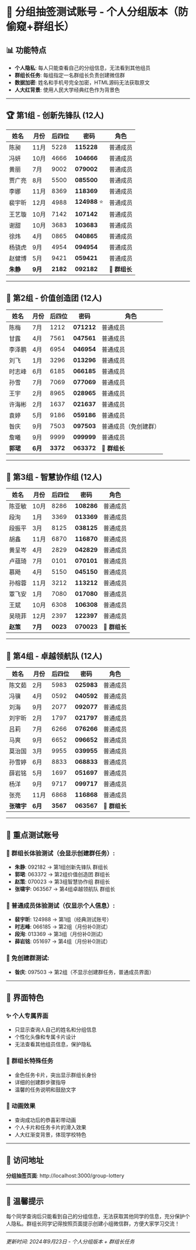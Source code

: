 # 🎯 分组抽签测试账号 - 个人分组版本（防偷窥+群组长）

## 📊 功能特点
- **个人隐私**: 每人只能查看自己的分组信息，无法看到其他组员
- **群组长任务**: 每组指定一名群组长负责创建微信群
- **数据加密**: 姓名和手机号完全加密，HTML源码无法获取原文
- **人大红背景**: 使用人民大学经典红色作为背景色

---

## 🏆 第1组 - 创新先锋队 (12人)

| 姓名 | 月份 | 后四位 | 密码 | 角色 |
|------|------|--------|------|------|
| 陈昶 | 11月 | 5228 | **115228** | 普通成员 |
| 冯妍 | 10月 | 4666 | **104666** | 普通成员 |
| 黄丽 | 7月 | 9002 | **079002** | 普通成员 |
| 贾广亮 | 8月 | 5500 | **085500** | 普通成员 |
| 李娜 | 11月 | 8369 | **118369** | 普通成员 |
| 裴宇昕 | 12月 | 4988 | **124988** ⭐ | 普通成员 |
| 王艺璇 | 10月 | 7142 | **107142** | 普通成员 |
| 谢甜 | 10月 | 3683 | **103683** | 普通成员 |
| 徐炜 | 4月 | 0865 | **040865** | 普通成员 |
| 杨骁虎 | 9月 | 4954 | **094954** | 普通成员 |
| 赵健博 | 5月 | 9421 | **059421** | 普通成员 |
| **朱静** | **9月** | **2182** | **092182** | **🎯 群组长** |

---

## 💎 第2组 - 价值创造团 (12人)

| 姓名 | 月份 | 后四位 | 密码 | 角色 |
|------|------|--------|------|------|
| 陈梅 | 7月 | 1212 | **071212** | 普通成员 |
| 甘露 | 4月 | 7561 | **047561** | 普通成员 |
| 李泽鹏 | 4月 | 6954 | **046954** | 普通成员 |
| 刘飞 | 1月 | 3296 | **013296** | 普通成员 |
| 时志峰 | 6月 | 6185 | **066185** | 普通成员 |
| 孙雪 | 7月 | 7069 | **077069** | 普通成员 |
| 王宇 | 2月 | 8965 | **028965** | 普通成员 |
| 许海彬 | 2月 | 1637 | **021637** | 普通成员 |
| 袁婷 | 5月 | 9186 | **059186** | 普通成员 |
| 昝庆 | 9月 | 7503 | **097503** | 普通成员（免创建群） |
| 詹曦 | 9月 | 9999 | **099999** | 普通成员 |
| **郭珺** | **6月** | **3372** | **063372** | **🎯 群组长** |

---

## 🌟 第3组 - 智慧协作组 (12人)

| 姓名 | 月份 | 后四位 | 密码 | 角色 |
|------|------|--------|------|------|
| 陈亚敏 | 10月 | 8286 | **108286** | 普通成员 |
| 段洵 | 1月 | 3369 | **013369** | 普通成员 |
| 段振平 | 3月 | 8125 | **038125** | 普通成员 |
| 胡鑫 | 11月 | 6870 | **116870** | 普通成员 |
| 黄呈岑 | 4月 | 2829 | **042829** | 普通成员 |
| 卢蕴琦 | 7月 | 0101 | **070101** | 普通成员 |
| 慕飏 | 4月 | 5150 | **045150** | 普通成员 |
| 孙榕蓉 | 11月 | 3212 | **113212** | 普通成员 |
| 覃飞安 | 1月 | 7080 | **017080** | 普通成员 |
| 王斌 | 10月 | 6308 | **106308** | 普通成员 |
| 吴晓菲 | 12月 | 2397 | **122397** | 普通成员 |
| **赵策** | **7月** | **0023** | **070023** | **🎯 群组长** |

---

## 🚀 第4组 - 卓越领航队 (12人)

| 姓名 | 月份 | 后四位 | 密码 | 角色 |
|------|------|--------|------|------|
| 陈文茹 | 2月 | 5983 | **025983** | 普通成员 |
| 冯骥 | 4月 | 0592 | **040592** | 普通成员 |
| 刘海 | 9月 | 2077 | **092077** | 普通成员 |
| 刘宇昕 | 2月 | 1797 | **021797** | 普通成员 |
| 吕莉 | 7月 | 6266 | **076266** | 普通成员 |
| 马爽 | 9月 | 6652 | **096652** | 普通成员 |
| 莫治国 | 3月 | 9955 | **039955** | 普通成员 |
| 孙雪婷 | 6月 | 8833 | **068833** | 普通成员 |
| 薛岩铭 | 5月 | 1697 | **051697** | 普通成员 |
| 杨洋 | 9月 | 9717 | **099717** | 普通成员 |
| 张亮 | 11月 | 6868 | **116868** | 普通成员 |
| **张啸宇** | **6月** | **3567** | **063567** | **🎯 群组长** |

---

## 🧪 重点测试账号

### 👑 群组长体验测试（会显示创建群任务）:
- **朱静**: 092182 → 第1组创新先锋队 群组长
- **郭珺**: 063372 → 第2组价值创造团 群组长  
- **赵策**: 070023 → 第3组智慧协作组 群组长
- **张啸宇**: 063567 → 第4组卓越领航队 群组长

### 👥 普通成员体验测试（仅显示个人信息）:
- **裴宇昕**: 124988 → 第1组（经典测试账号）
- **时志峰**: 066185 → 第2组（月份补0测试）
- **段洵**: 013369 → 第3组（月份补0测试）
- **薛岩铭**: 051697 → 第4组（月份补0测试）

### 🚫 免创建群测试:
- **昝庆**: 097503 → 第2组（不显示创建群任务，普通成员界面）

---

## 🎨 界面特色

### ✨ **个人专属界面**
- 只显示查询人自己的姓名和分组信息
- 个性化头像和专属卡片设计
- 无法查看其他组员信息，保护隐私

### 🎯 **群组长特殊任务**
- 金色任务卡片，突出显示群组长身份
- 详细的创建群步骤指导
- 温馨的任务说明和鼓励文字

### 🎪 **动画效果**
- 查询成功后的恭喜彩带动画
- 个人卡片和任务卡片的滑入效果
- 人大红渐变背景，体现学校特色

---

## 📱 访问地址
**分组抽签页面**: http://localhost:3000/group-lottery

---

## 💝 温馨提示
每个同学查询后只能看到自己的分组信息，无法获取其他同学的信息，充分保护个人隐私。群组长同学记得按照页面提示创建小组微信群，方便大家学习交流！

---
*更新时间: 2024年9月23日 - 个人分组版本 + 群组长任务*
